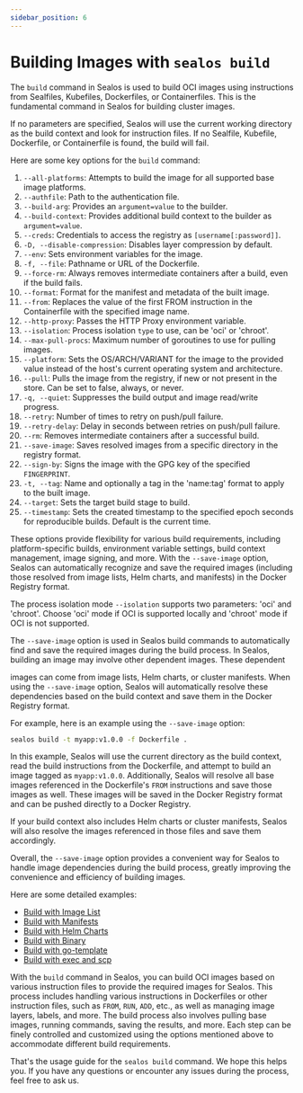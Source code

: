 ```yaml
---
sidebar_position: 6
---
```


# Building Images with `sealos build`

The `build` command in Sealos is used to build OCI images using instructions from Sealfiles, Kubefiles, Dockerfiles, or Containerfiles. This is the fundamental command in Sealos for building cluster images.

If no parameters are specified, Sealos will use the current working directory as the build context and look for instruction files. If no Sealfile, Kubefile, Dockerfile, or Containerfile is found, the build will fail.

Here are some key options for the `build` command:

1. `--all-platforms`: Attempts to build the image for all supported base image platforms.
2. `--authfile`: Path to the authentication file.
3. `--build-arg`: Provides an `argument=value` to the builder.
4. `--build-context`: Provides additional build context to the builder as `argument=value`.
5. `--creds`: Credentials to access the registry as `[username[:password]]`.
6. `-D, --disable-compression`: Disables layer compression by default.
7. `--env`: Sets environment variables for the image.
8. `-f, --file`: Pathname or URL of the Dockerfile.
9. `--force-rm`: Always removes intermediate containers after a build, even if the build fails.
10. `--format`: Format for the manifest and metadata of the built image.
11. `--from`: Replaces the value of the first FROM instruction in the Containerfile with the specified image name.
12. `--http-proxy`: Passes the HTTP Proxy environment variable.
13. `--isolation`: Process isolation `type` to use, can be 'oci' or 'chroot'.
14. `--max-pull-procs`: Maximum number of goroutines to use for pulling images.
15. `--platform`: Sets the OS/ARCH/VARIANT for the image to the provided value instead of the host's current operating system and architecture.
16. `--pull`: Pulls the image from the registry, if new or not present in the store. Can be set to false, always, or never.
17. `-q, --quiet`: Suppresses the build output and image read/write progress.
18. `--retry`: Number of times to retry on push/pull failure.
19. `--retry-delay`: Delay in seconds between retries on push/pull failure.
20. `--rm`: Removes intermediate containers after a successful build.
21. `--save-image`: Saves resolved images from a specific directory in the registry format.
22. `--sign-by`: Signs the image with the GPG key of the specified `FINGERPRINT`.
23. `-t, --tag`: Name and optionally a tag in the 'name:tag' format to apply to the built image.
24. `--target`: Sets the target build stage to build.
25. `--timestamp`: Sets the created timestamp to the specified epoch seconds for reproducible builds. Default is the current time.

These options provide flexibility for various build requirements, including platform-specific builds, environment variable settings, build context management, image signing, and more. With the `--save-image` option, Sealos can automatically recognize and save the required images (including those resolved from image lists, Helm charts, and manifests) in the Docker Registry format.

The process isolation mode `--isolation` supports two parameters: 'oci' and 'chroot'. Choose 'oci' mode if OCI is supported locally and 'chroot' mode if OCI is not supported.

The `--save-image` option is used in Sealos build commands to automatically find and save the required images during the build process. In Sealos, building an image may involve other dependent images. These dependent

images can come from image lists, Helm charts, or cluster manifests. When using the `--save-image` option, Sealos will automatically resolve these dependencies based on the build context and save them in the Docker Registry format.

For example, here is an example using the `--save-image` option:

```bash
sealos build -t myapp:v1.0.0 -f Dockerfile .
```

In this example, Sealos will use the current directory as the build context, read the build instructions from the Dockerfile, and attempt to build an image tagged as `myapp:v1.0.0`. Additionally, Sealos will resolve all base images referenced in the Dockerfile's `FROM` instructions and save those images as well. These images will be saved in the Docker Registry format and can be pushed directly to a Docker Registry.

If your build context also includes Helm charts or cluster manifests, Sealos will also resolve the images referenced in those files and save them accordingly.

Overall, the `--save-image` option provides a convenient way for Sealos to handle image dependencies during the build process, greatly improving the convenience and efficiency of building images.

Here are some detailed examples:

- [Build with Image List](https://docs.sealos.io/docs/lifecycle-management/operations/build-image/build-image-image_list)
- [Build with Manifests](https://docs.sealos.io/docs/lifecycle-management/operations/build-image/build-image-manifests)
- [Build with Helm Charts](https://docs.sealos.io/docs/lifecycle-management/operations/build-image/build-image-helm_charts)
- [Build with Binary](https://docs.sealos.io/docs/lifecycle-management/operations/build-image/build-image-binary)
- [Build with go-template](https://docs.sealos.io/docs/lifecycle-management/operations/build-image/build-image-go_template)
- [Build with exec and scp](https://docs.sealos.io/docs/lifecycle-management/operations/build-image/build-image-scp_exec)

With the `build` command in Sealos, you can build OCI images based on various instruction files to provide the required images for Sealos. This process includes handling various instructions in Dockerfiles or other instruction files, such as `FROM`, `RUN`, `ADD`, etc., as well as managing image layers, labels, and more. The build process also involves pulling base images, running commands, saving the results, and more. Each step can be finely controlled and customized using the options mentioned above to accommodate different build requirements.

That's the usage guide for the `sealos build` command. We hope this helps you. If you have any questions or encounter any issues during the process, feel free to ask us.
